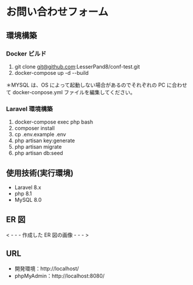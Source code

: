 # お問い合わせフォーム

## 環境構築

### Docker ビルド

1.  git clone git@github.com:LesserPand8/conf-test.git
1.  docker-compose up -d --build

＊MYSQL は、OS によって起動しない場合があるのでそれぞれの PC に合わせて docker-conpose.yml ファイルを編集してください。

### Laravel 環境構築

1. docker-compose exec php bash
1. composer install
1. cp .env.example .env
1. php artisan key:generate
1. php artisan migrate
1. php artisan db:seed

## 使用技術(実行環境)

- Laravel 8.x
- php 8.1
- MySQL 8.0

## ER 図

< - - - 作成した ER 図の画像 - - - >

## URL

- 開発環境：http://localhost/
- phpMyAdmin：http://localhost:8080/
